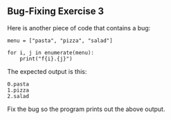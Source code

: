 ## Bug-Fixing Exercise 3
Here is another piece of code that contains a bug:
```
menu = ["pasta", "pizza", "salad"]
 
for i, j in enumerate(menu):
    print("f{i}.{j}")
```
The expected output is this:
```
0.pasta
1.pizza
2.salad
```
Fix the bug so the program prints out the above output.